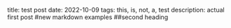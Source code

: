 title: test post
date: 2022-10-09
tags: this, is, not, a, test
description: actual first post
#new markdown examples
##second heading
